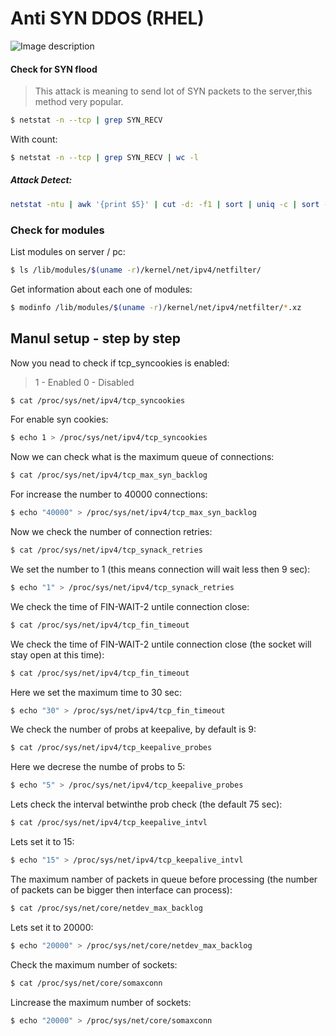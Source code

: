 # Anti SYN DDOS (RHEL)
![Image description](https://image.shutterstock.com/image-photo/distributed-denial-service-ddos-attack-260nw-1070402450.jpg)
#### Check for SYN flood
> This attack is meaning to send lot of SYN packets to the server,this method very popular.
```sh
$ netstat -n --tcp | grep SYN_RECV
```
With count:
```sh
$ netstat -n --tcp | grep SYN_RECV | wc -l  
```
##### Attack Detect:
```sh
netstat -ntu | awk '{print $5}' | cut -d: -f1 | sort | uniq -c | sort -n
```


### Check for modules
List modules on server / pc:
```sh
$ ls /lib/modules/$(uname -r)/kernel/net/ipv4/netfilter/
```
Get information about each one of modules:
```sh
$ modinfo /lib/modules/$(uname -r)/kernel/net/ipv4/netfilter/*.xz
```

## Manul setup - step by step

Now you nead to check if tcp_syncookies is enabled:
> 1 - Enabled
> 0 - Disabled
```sh
$ cat /proc/sys/net/ipv4/tcp_syncookies
```
For enable syn cookies:
```sh
$ echo 1 > /proc/sys/net/ipv4/tcp_syncookies
```
Now we can check what is the maximum queue of connections:
```sh
$ cat /proc/sys/net/ipv4/tcp_max_syn_backlog
```
For increase the number to 40000 connections:
```sh
$ echo "40000" > /proc/sys/net/ipv4/tcp_max_syn_backlog
```
Now we check the number of connection retries:
```sh
$ cat /proc/sys/net/ipv4/tcp_synack_retries
```
We set the number to 1 (this means connection will wait less then 9 sec):
```sh
$ echo "1" > /proc/sys/net/ipv4/tcp_synack_retries
```
We check the time of FIN-WAIT-2 untile connection close:
```sh
$ cat /proc/sys/net/ipv4/tcp_fin_timeout
```
We check the time of FIN-WAIT-2 untile connection close (the socket will stay open at this time):
```sh
$ cat /proc/sys/net/ipv4/tcp_fin_timeout
```
Here we set the maximum time to 30 sec:
```sh
$ echo "30" > /proc/sys/net/ipv4/tcp_fin_timeout
```
We check the number of probs at keepalive, by default is 9:
```sh
$ cat /proc/sys/net/ipv4/tcp_keepalive_probes
```
Here we decrese the numbe of probs to 5:
```sh
$ echo "5" > /proc/sys/net/ipv4/tcp_keepalive_probes
```
Lets check the interval betwinthe prob check (the default 75 sec):
```sh
$ cat /proc/sys/net/ipv4/tcp_keepalive_intvl
```
Lets set it to 15:
```sh
$ echo "15" > /proc/sys/net/ipv4/tcp_keepalive_intvl
```
The maximum namber of packets in queue before processing (the number of packets can be bigger then interface can process):
```sh
$ cat /proc/sys/net/core/netdev_max_backlog
```
Lets set it to 20000:
```sh
$ echo "20000" > /proc/sys/net/core/netdev_max_backlog
```
Check the maximum number of sockets:
```sh
$ cat /proc/sys/net/core/somaxconn
```
Lincrease the maximum number of sockets:
```sh
$ echo "20000" > /proc/sys/net/core/somaxconn
```

